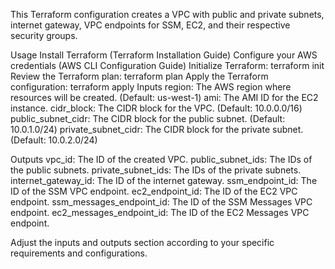 This Terraform configuration creates a VPC with public and private subnets, internet gateway, VPC endpoints for SSM, EC2, and their respective security groups.

Usage
Install Terraform (Terraform Installation Guide)
Configure your AWS credentials (AWS CLI Configuration Guide)
Initialize Terraform: terraform init 
Review the Terraform plan: terraform plan 
Apply the Terraform configuration: terraform apply
Inputs region: The AWS region where resources will be created. (Default: us-west-1) 
ami: The AMI ID for the EC2 instance. 
cidr_block: The CIDR block for the VPC. (Default: 10.0.0.0/16) 
public_subnet_cidr: The CIDR block for the public subnet. (Default: 10.0.1.0/24) 
private_subnet_cidr: The CIDR block for the private subnet. (Default: 10.0.2.0/24)

Outputs 
vpc_id: The ID of the created VPC. 
public_subnet_ids: The IDs of the public subnets. 
private_subnet_ids: The IDs of the private subnets. 
internet_gateway_id: The ID of the internet gateway. 
ssm_endpoint_id: The ID of the SSM VPC endpoint. 
ec2_endpoint_id: The ID of the EC2 VPC endpoint. 
ssm_messages_endpoint_id: The ID of the SSM Messages VPC endpoint. 
ec2_messages_endpoint_id: The ID of the EC2 Messages VPC endpoint.

Adjust the inputs and outputs section according to your specific requirements and configurations.
